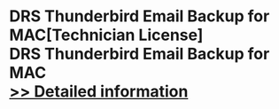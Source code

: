 # DRS Thunderbird Email Backup for MAC[Technician License]<br />DRS Thunderbird Email Backup for MAC<br />[>> Detailed information](https://secure.shareit.com/shareit/product.html?productid=301005012&affiliateid=200057808)